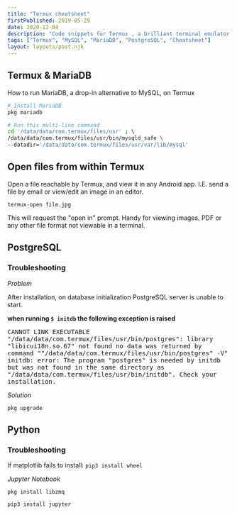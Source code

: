 ```yaml
---
title: "Termux cheatsheet"
firstPublished: 2019-05-29
date: 2020-12-04
description: "Code snippets for Termux , a brilliant terminal emulator for Android."
tags: ["Termux", "MySQL", "MariaDB", "PostgreSQL", "Cheatsheet"]
layout: layouts/post.njk
---
```


## Termux & MariaDB

How to run MariaDB, a drop-in alternative to MySQL, on Termux

```bash
# Install MariaDB
pkg mariadb

# Run this multi-line command
cd '/data/data/com.termux/files/usr' ; \ 
/data/data/com.termux/files/usr/bin/mysqld_safe \ 
--datadir='/data/data/com.termux/files/usr/var/lib/mysql'
```

## Open files from within Termux
Open a file reachable by Termux, and view it in any Android app. I.E. send a file by email or view/edit an image in an editor.
```shell
termux-open file.jpg
```
This will request the "open in" prompt. 
Handy for viewing images, PDF or any other file format not viewable in a terminal.

## PostgreSQL

### Troubleshooting

*Problem*

After installation, on database initialization PostgreSQL server is unable to start. 

**when running `$ initdb` the following exception is raised**

<samp>
CANNOT LINK EXECUTABLE "/data/data/com.termux/files/usr/bin/postgres": library "libicui18n.so.67" not found no data was returned by command ""/data/data/com.termux/files/usr/bin/postgres" -V" initdb: error: The program "postgres" is needed by initdb but was not found in the same directory as "/data/data/com.termux/files/usr/bin/initdb". Check your installation.
</samp>

*Solution*

`pkg upgrade`

## Python

### Troubleshooting

If matplotlib fails to install:
`pip3 install wheel`

*Jupyter Notebook*

```shell
pkg install libzmq

pip3 install jupyter
```
